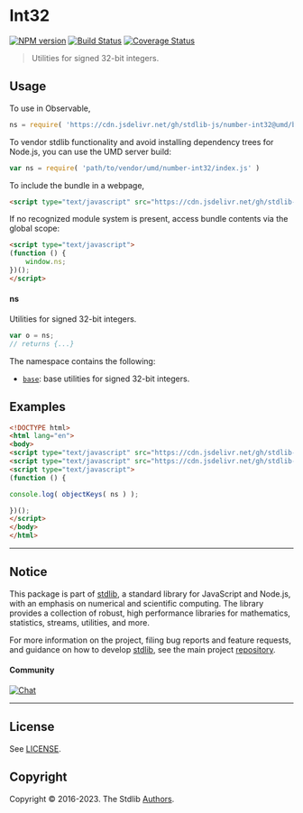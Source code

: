 <!--

@license Apache-2.0

Copyright (c) 2018 The Stdlib Authors.

Licensed under the Apache License, Version 2.0 (the "License");
you may not use this file except in compliance with the License.
You may obtain a copy of the License at

   http://www.apache.org/licenses/LICENSE-2.0

Unless required by applicable law or agreed to in writing, software
distributed under the License is distributed on an "AS IS" BASIS,
WITHOUT WARRANTIES OR CONDITIONS OF ANY KIND, either express or implied.
See the License for the specific language governing permissions and
limitations under the License.

-->

# Int32

[![NPM version][npm-image]][npm-url] [![Build Status][test-image]][test-url] [![Coverage Status][coverage-image]][coverage-url] <!-- [![dependencies][dependencies-image]][dependencies-url] -->

> Utilities for signed 32-bit integers.



<section class="usage">

## Usage

To use in Observable,

```javascript
ns = require( 'https://cdn.jsdelivr.net/gh/stdlib-js/number-int32@umd/browser.js' )
```

To vendor stdlib functionality and avoid installing dependency trees for Node.js, you can use the UMD server build:

```javascript
var ns = require( 'path/to/vendor/umd/number-int32/index.js' )
```

To include the bundle in a webpage,

```html
<script type="text/javascript" src="https://cdn.jsdelivr.net/gh/stdlib-js/number-int32@umd/browser.js"></script>
```

If no recognized module system is present, access bundle contents via the global scope:

```html
<script type="text/javascript">
(function () {
    window.ns;
})();
</script>
```

#### ns

Utilities for signed 32-bit integers.

```javascript
var o = ns;
// returns {...}
```

The namespace contains the following:

<!-- <toc pattern="*"> -->

<div class="namespace-toc">

-   <span class="signature">[`base`][@stdlib/number/int32/base]</span><span class="delimiter">: </span><span class="description">base utilities for signed 32-bit integers.</span>

</div>

<!-- </toc> -->

</section>

<!-- /.usage -->

<section class="examples">

## Examples

<!-- TODO: better examples -->

<!-- eslint no-undef: "error" -->

```html
<!DOCTYPE html>
<html lang="en">
<body>
<script type="text/javascript" src="https://cdn.jsdelivr.net/gh/stdlib-js/utils-keys@umd/browser.js"></script>
<script type="text/javascript" src="https://cdn.jsdelivr.net/gh/stdlib-js/number-int32@umd/browser.js"></script>
<script type="text/javascript">
(function () {

console.log( objectKeys( ns ) );

})();
</script>
</body>
</html>
```

</section>

<!-- /.examples -->

<!-- Section for related `stdlib` packages. Do not manually edit this section, as it is automatically populated. -->

<section class="related">

</section>

<!-- /.related -->

<!-- Section for all links. Make sure to keep an empty line after the `section` element and another before the `/section` close. -->


<section class="main-repo" >

* * *

## Notice

This package is part of [stdlib][stdlib], a standard library for JavaScript and Node.js, with an emphasis on numerical and scientific computing. The library provides a collection of robust, high performance libraries for mathematics, statistics, streams, utilities, and more.

For more information on the project, filing bug reports and feature requests, and guidance on how to develop [stdlib][stdlib], see the main project [repository][stdlib].

#### Community

[![Chat][chat-image]][chat-url]

---

## License

See [LICENSE][stdlib-license].


## Copyright

Copyright &copy; 2016-2023. The Stdlib [Authors][stdlib-authors].

</section>

<!-- /.stdlib -->

<!-- Section for all links. Make sure to keep an empty line after the `section` element and another before the `/section` close. -->

<section class="links">

[npm-image]: http://img.shields.io/npm/v/@stdlib/number-int32.svg
[npm-url]: https://npmjs.org/package/@stdlib/number-int32

[test-image]: https://github.com/stdlib-js/number-int32/actions/workflows/test.yml/badge.svg?branch=main
[test-url]: https://github.com/stdlib-js/number-int32/actions/workflows/test.yml?query=branch:main

[coverage-image]: https://img.shields.io/codecov/c/github/stdlib-js/number-int32/main.svg
[coverage-url]: https://codecov.io/github/stdlib-js/number-int32?branch=main

<!--

[dependencies-image]: https://img.shields.io/david/stdlib-js/number-int32.svg
[dependencies-url]: https://david-dm.org/stdlib-js/number-int32/main

-->

[chat-image]: https://img.shields.io/gitter/room/stdlib-js/stdlib.svg
[chat-url]: https://app.gitter.im/#/room/#stdlib-js_stdlib:gitter.im

[stdlib]: https://github.com/stdlib-js/stdlib

[stdlib-authors]: https://github.com/stdlib-js/stdlib/graphs/contributors

[umd]: https://github.com/umdjs/umd
[es-module]: https://developer.mozilla.org/en-US/docs/Web/JavaScript/Guide/Modules

[deno-url]: https://github.com/stdlib-js/number-int32/tree/deno
[umd-url]: https://github.com/stdlib-js/number-int32/tree/umd
[esm-url]: https://github.com/stdlib-js/number-int32/tree/esm
[branches-url]: https://github.com/stdlib-js/number-int32/blob/main/branches.md

[stdlib-license]: https://raw.githubusercontent.com/stdlib-js/number-int32/main/LICENSE

<!-- <toc-links> -->

[@stdlib/number/int32/base]: https://github.com/stdlib-js/number-int32-base/tree/umd

<!-- </toc-links> -->

</section>

<!-- /.links -->
